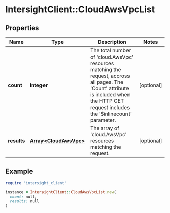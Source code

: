 # IntersightClient::CloudAwsVpcList

## Properties

| Name | Type | Description | Notes |
| ---- | ---- | ----------- | ----- |
| **count** | **Integer** | The total number of &#39;cloud.AwsVpc&#39; resources matching the request, accross all pages. The &#39;Count&#39; attribute is included when the HTTP GET request includes the &#39;$inlinecount&#39; parameter. | [optional] |
| **results** | [**Array&lt;CloudAwsVpc&gt;**](CloudAwsVpc.md) | The array of &#39;cloud.AwsVpc&#39; resources matching the request. | [optional] |

## Example

```ruby
require 'intersight_client'

instance = IntersightClient::CloudAwsVpcList.new(
  count: null,
  results: null
)
```


